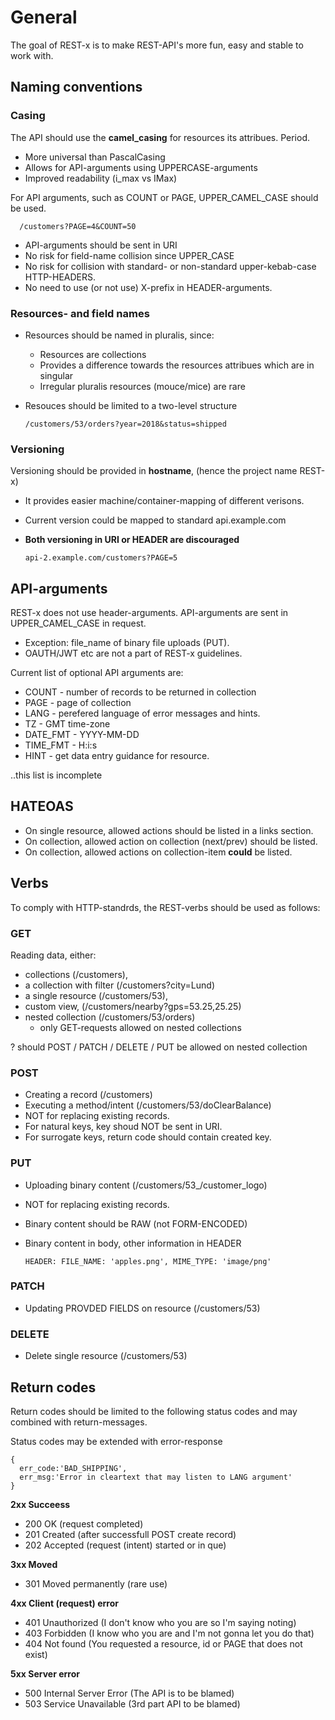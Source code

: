 # General
The goal of REST-x is to make REST-API's more fun, easy and stable to work with.

## Naming conventions

### Casing
The API should use the **camel_casing** for resources its attribues. Period.
* More universal than PascalCasing
* Allows for API-arguments using UPPERCASE-arguments
* Improved readability (i_max vs IMax)

For API arguments, such as COUNT or PAGE, UPPER_CAMEL_CASE should be used.
    
      /customers?PAGE=4&COUNT=50

- API-arguments should be sent in URI
- No risk for field-name collision since UPPER_CASE
- No risk for collision with standard- or non-standard upper-kebab-case HTTP-HEADERS.
- No need to use (or not use) X-prefix in HEADER-arguments.

### Resources- and field names
- Resources should be named in pluralis, since:
  - Resources are collections
  - Provides a difference towards the resources attribues which are in singular
  - Irregular pluralis resources (mouce/mice) are rare
- Resouces should be limited to a two-level structure

      /customers/53/orders?year=2018&status=shipped

### Versioning
Versioning should be provided in **hostname**, (hence the project name REST-x)
- It provides easier machine/container-mapping of different verisons.
- Current version could be mapped to standard api.example.com
- **Both versioning in URI or HEADER are discouraged**

      api-2.example.com/customers?PAGE=5

## API-arguments
REST-x does not use header-arguments. API-arguments are sent in UPPER_CAMEL_CASE in request.
- Exception: file_name of binary file uploads (PUT).
- OAUTH/JWT etc are not a part of REST-x guidelines.

Current list of optional API arguments are:
- COUNT - number of records to be returned in collection
- PAGE - page of collection
- LANG - perefered language of error messages and hints.
- TZ - GMT time-zone
- DATE_FMT - YYYY-MM-DD
- TIME_FMT - H:i:s
- HINT - get data entry guidance for resource.

..this list is incomplete

## HATEOAS
- On single resource, allowed actions should be listed in a links section.
- On collection, allowed action on collection (next/prev) should be listed.
- On collection, allowed actions on collection-item **could** be listed.

## Verbs
To comply with HTTP-standrds, the REST-verbs should be used as follows:

### GET
Reading data, either:
- collections (/customers),
- a collection with filter (/customers?city=Lund)
- a single resource (/customers/53), 
- custom view, (/customers/nearby?gps=53.25,25.25)
- nested collection (/customers/53/orders)
  - only GET-requests allowed on nested collections
  
? should POST / PATCH / DELETE / PUT be allowed on nested collection 

### POST
- Creating a record (/customers)
- Executing a method/intent (/customers/53/doClearBalance)
- NOT for replacing existing records.
- For natural keys, key shoud NOT be sent in URI.
- For surrogate keys, return code should contain created key.

### PUT
- Uploading binary content (/customers/53_/customer_logo)
- NOT for replacing existing records.
- Binary content should be RAW (not FORM-ENCODED)
- Binary content in body, other information in HEADER

      HEADER: FILE_NAME: 'apples.png', MIME_TYPE: 'image/png'
     
### PATCH
- Updating PROVDED FIELDS on resource (/customers/53)

### DELETE
- Delete single resource (/customers/53)

## Return codes
Return codes should be limited to the following status codes and may combined with return-messages.

Status codes may be extended with error-response

    {
      err_code:'BAD_SHIPPING',
      err_msg:'Error in cleartext that may listen to LANG argument'
    }

**2xx Succeess**
- 200 OK (request completed)
- 201 Created (after successfull POST create record)
- 202 Accepted (request (intent) started or in que)

**3xx Moved** 
- 301 Moved permanently (rare use)

**4xx Client (request) error**
- 401 Unauthorized (I don't know who you are so I'm saying noting)
- 403 Forbidden (I know who you are and I'm not gonna let you do that)
- 404 Not found (You requested a resource, id or PAGE that does not exist)

**5xx Server error**
- 500 Internal Server Error (The API is to be blamed)
- 503 Service Unavailable (3rd part API to be blamed)
